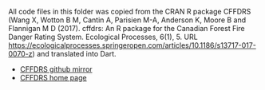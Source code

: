 All code files in this folder was copied from the CRAN R package CFFDRS
(Wang X, Wotton B M, Cantin A, Parisien M-A, Anderson K, Moore B and Flannigan M D (2017).
cffdrs: An R package for the Canadian Forest Fire Danger Rating System.
Ecological Processes, 6(1), 5.
URL https://ecologicalprocesses.springeropen.com/articles/10.1186/s13717-017-0070-z) 
and translated into Dart.

- [CFFDRS github mirror](https://github.com/cran/cffdrs)
- [CFFDRS home page](https://r-forge.r-project.org/projects/cffdrs/)